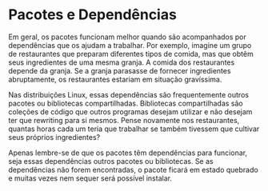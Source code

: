 # **Pacotes e Dependências**

Em geral, os pacotes funcionam melhor quando são acompanhados por dependências que os ajudam a trabalhar. Por exemplo, imagine um grupo de restaurantes que preparam diferentes tipos de comida, mas que obtêm seus ingredientes de uma mesma granja. A comida dos restaurantes depende da granja. Se a granja parasasse de fornecer ingredientes abruptamente, os restaurantes estariam em situação gravíssima.

Nas distribuições Linux, essas dependências são frequentemente outros pacotes ou bibliotecas compartilhadas. Bibliotecas compartilhadas são coleções de código que outros programas desejam utilizar e não desejam ter que rewriting para si mesmos. Pense novamente nos restaurantes, quantas horas cada um teria que trabalhar se também tivessem que cultivar seus próprios ingredientes? 

Apenas lembre-se de que os pacotes têm dependências para funcionar, seja essas dependências outros pacotes ou bibliotecas. Se as dependências não forem encontradas, o pacote ficará em estado quebrado e muitas vezes nem sequer será possível instalar.

&nbsp;
